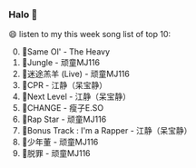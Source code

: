 

### Halo 👋

😄 listen to my this week song list of top 10:

0. 🌈Same Ol' - The Heavy
1. 🌈Jungle - 顽童MJ116
2. 🌈迷途羔羊 (Live) - 顽童MJ116
3. 🌈CPR - 江静（呆宝静）
4. 🌈Next Level - 江静（呆宝静）
5. 🌈CHANGE - 瘦子E.SO
6. 🌈Rap Star - 顽童MJ116
7. 🌈Bonus Track : I'm a Rapper - 江静（呆宝静）
8. 🌈少年董  - 顽童MJ116
9. 🌈脱罪 - 顽童MJ116

